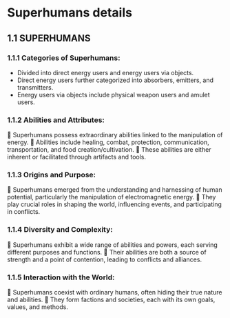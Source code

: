 # Superhumans details



## 1.1	SUPERHUMANS

### 1.1.1	Categories of Superhumans:
- Divided into direct energy users and energy users via objects.
- Direct energy users further categorized into absorbers, emitters, and transmitters.
- Energy users via objects include physical weapon users and amulet users.

### 1.1.2	Abilities and Attributes:
	Superhumans possess extraordinary abilities linked to the manipulation of energy.
	Abilities include healing, combat, protection, communication, transportation, and food creation/cultivation.
	These abilities are either inherent or facilitated through artifacts and tools.

### 1.1.3	Origins and Purpose:
	Superhumans emerged from the understanding and harnessing of human potential, particularly the manipulation of electromagnetic energy.
	They play crucial roles in shaping the world, influencing events, and participating in conflicts.

### 1.1.4	Diversity and Complexity:
	Superhumans exhibit a wide range of abilities and powers, each serving different purposes and functions.
	Their abilities are both a source of strength and a point of contention, leading to conflicts and alliances.

### 1.1.5	Interaction with the World:
	Superhumans coexist with ordinary humans, often hiding their true nature and abilities.
	They form factions and societies, each with its own goals, values, and methods.
